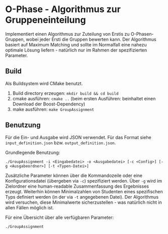 <h1>O-Phase - Algorithmus zur Gruppeneinteilung</h1>

Implementiert einen Algorithmus zur Zuteilung von Erstis zu O-Phasen-Gruppen, wobei jeder Ersti die Gruppen bewerten kann.
Der Algorithmus basiert auf Maximum Matching und sollte im Normalfall eine nahezu optimale Lösung liefern - natürlich nur im Rahmen der spezifizierten Parameter.

Build
-----------

Als Buildsystem wird CMake benutzt.

1. Build directory erzeugen: `mkdir build && cd build`
2. cmake ausführen: `cmake ..` (beim ersten Ausführen: beinhaltet einen Download der Boost-Dependency)
3. make ausführen: `make GroupAssignment`

Benutzung
-----------

Für die Ein- und Ausgabe wird JSON verwendet. Für das Format siehe `input_definition.json` bzw. `output_definition.json`.

Grundlegende Benutzung:

```./GroupAssignment -i <Eingabedatei> -o <Ausgabedatei> [-c <Config>] [-g <Ausgabeordner>] [-t <Typen-Datei>]```

Zusätzliche Parameter können über die Kommandozeile oder eine Konfigurationsdatei (übergeben via `-c`) spezifiziert werden.
Über `-g` wird im Zielordner eine human-readable Zusammenfassung des Ergebnisses erzeugt.
Weiterhin können Minimalzahlen von Studenten eines spezifischen Typs definiert werden (in der via `-t` angegebenen Datei).
Der Algorithmus wird versuchen, diese Minimalwerte sicherzustellen - was natürlich nicht in allen Fällen möglich ist.

Für eine Übersicht über alle verfügbaren Parameter:

```./GroupAssignment```
